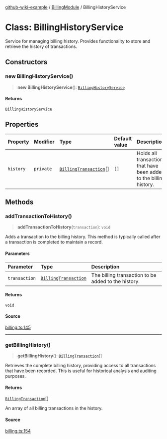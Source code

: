 [github-wiki-example](../wiki/Home) / [BillingModule](../wiki/BillingModule) / BillingHistoryService

# Class: BillingHistoryService

Service for managing billing history.
Provides functionality to store and retrieve the history of transactions.

## Constructors

### new BillingHistoryService()

> **new BillingHistoryService**(): [`BillingHistoryService`](../wiki/BillingModule.Class.BillingHistoryService)

#### Returns

[`BillingHistoryService`](../wiki/BillingModule.Class.BillingHistoryService)

## Properties

| Property | Modifier | Type | Default value | Description |
| :------ | :------ | :------ | :------ | :------ |
| `history` | `private` | [`BillingTransaction`](../wiki/BillingModule.Interface.BillingTransaction)[] | `[]` | Holds all transactions that have been added to the billing history. |

## Methods

### addTransactionToHistory()

> **addTransactionToHistory**(`transaction`): `void`

Adds a transaction to the billing history.
This method is typically called after a transaction is completed to maintain a record.

#### Parameters

| Parameter | Type | Description |
| :------ | :------ | :------ |
| `transaction` | [`BillingTransaction`](../wiki/BillingModule.Interface.BillingTransaction) | The billing transaction to be added to the history. |

#### Returns

`void`

#### Source

[billing.ts:145](https://github.com/typedoc2md/typedoc-plugin-markdown-examples/blob/38eb87a4b515962ebbfbbc47ab56d2442dce4b6d/examples/src/billing.ts#L145)

***

### getBillingHistory()

> **getBillingHistory**(): [`BillingTransaction`](../wiki/BillingModule.Interface.BillingTransaction)[]

Retrieves the complete billing history, providing access to all transactions that have been recorded.
This is useful for historical analysis and auditing purposes.

#### Returns

[`BillingTransaction`](../wiki/BillingModule.Interface.BillingTransaction)[]

An array of all billing transactions in the history.

#### Source

[billing.ts:154](https://github.com/typedoc2md/typedoc-plugin-markdown-examples/blob/38eb87a4b515962ebbfbbc47ab56d2442dce4b6d/examples/src/billing.ts#L154)
